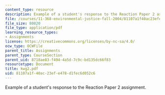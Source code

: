 ```yaml
---
content_type: resource
description: Example of a student's response to the Reaction Paper 2 assignment.
file: /courses/11-368-environmental-justice-fall-2004/81107a1f40ac23efe478d1fec6d052c6_kwg2.pdf
file_size: 80820
file_type: application/pdf
learning_resource_types:
- Assignments
license: https://creativecommons.org/licenses/by-nc-sa/4.0/
ocw_type: OCWFile
parent_title: Assignments
parent_type: CourseSection
parent_uid: 8718ae83-f494-4a5d-7c9c-bd135dc66f83
resourcetype: Document
title: kwg2.pdf
uid: 81107a1f-40ac-23ef-e478-d1fec6d052c6
---
```

Example of a student's response to the Reaction Paper 2 assignment.